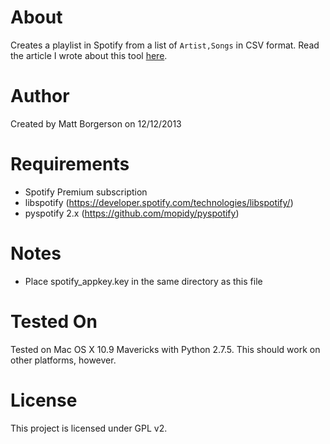 About
=====
Creates a playlist in Spotify from a list of `Artist,Songs` in CSV format. Read the article I wrote about this tool [here](http://prototypem.com/creating-a-playlist-in-spotify-using-python).

Author
======
Created by Matt Borgerson on 12/12/2013

Requirements
============
* Spotify Premium subscription
* libspotify (https://developer.spotify.com/technologies/libspotify/)
* pyspotify 2.x (https://github.com/mopidy/pyspotify)

Notes
=====
* Place spotify_appkey.key in the same directory as this file

Tested On
=========
Tested on Mac OS X 10.9 Mavericks with Python 2.7.5. This should work on other
platforms, however.

License
=======
This project is licensed under GPL v2.
